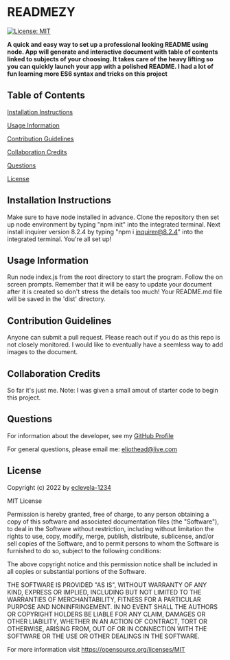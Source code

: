 
# READMEZY
[![License: MIT](https://img.shields.io/badge/License-MIT-yellow.svg)](https://opensource.org/licenses/MIT)

**A quick and easy way to set up a professional looking README using node. App will generate and interactive document with table of contents linked to subjects of your choosing. It takes care of the heavy lifting so you can quickly launch your app with a polished README. I had a lot of fun learning more ES6 syntax and tricks on this project**

## Table of Contents


[Installation Instructions](#installation-instructions)

[Usage Information](#usage-information)

[Contribution Guidelines](#contribution-guidelines)

[Collaboration Credits](#collaboration-credits)

[Questions](#questions)

[License](#license)


## Installation Instructions

Make sure to have node installed in advance. Clone the repository then set up node environment by typing "npm init" into the integrated terminal. Next install inquirer version 8.2.4 by typing "npm i inquirer@8.2.4" into the integrated terminal. You're all set up!
## Usage Information

Run node index.js from the root directory to start the program. Follow the on screen prompts. Remember that it will be easy to update your document after it is created so don't stress the details too much! Your README.md file will be saved in the 'dist' directory.
## Contribution Guidelines

Anyone can submit a pull request. Please reach out if you do as this repo is not closely monitored. I would like to eventually have a seemless way to add images to the document.
## Collaboration Credits

So far it's just me. Note: I was given a small amout of starter code to begin this project.
## Questions
For information about the developer, see my [GitHub Profile](https://github.com/eclevela-1234)

For general questions, please email me: eliothead@live.com
## License
Copyright (c)  2022 by [eclevela-1234](https://github.com/eclevela-1234)

MIT License

Permission is hereby granted, free of charge, to any person obtaining a copy
of this software and associated documentation files (the "Software"), to deal
in the Software without restriction, including without limitation the rights
to use, copy, modify, merge, publish, distribute, sublicense, and/or sell
copies of the Software, and to permit persons to whom the Software is
furnished to do so, subject to the following conditions:

The above copyright notice and this permission notice shall be included in all
copies or substantial portions of the Software.

THE SOFTWARE IS PROVIDED "AS IS", WITHOUT WARRANTY OF ANY KIND, EXPRESS OR
IMPLIED, INCLUDING BUT NOT LIMITED TO THE WARRANTIES OF MERCHANTABILITY,
FITNESS FOR A PARTICULAR PURPOSE AND NONINFRINGEMENT. IN NO EVENT SHALL THE
AUTHORS OR COPYRIGHT HOLDERS BE LIABLE FOR ANY CLAIM, DAMAGES OR OTHER
LIABILITY, WHETHER IN AN ACTION OF CONTRACT, TORT OR OTHERWISE, ARISING FROM,
OUT OF OR IN CONNECTION WITH THE SOFTWARE OR THE USE OR OTHER DEALINGS IN THE
SOFTWARE.

For more information visit https://opensource.org/licenses/MIT
